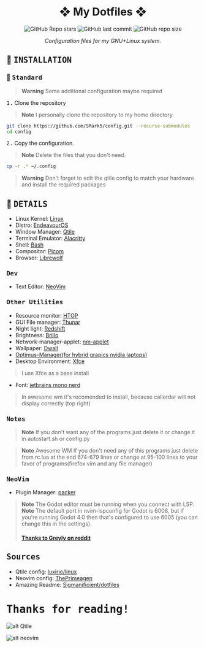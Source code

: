 <div align="center">

# ❖ My Dotfiles ❖

![GitHub Repo stars](https://img.shields.io/github/stars/SMark5/config?style=for-the-badge&labelColor=1B2330&color=807EDD) ![GitHub last commit](https://img.shields.io/github/last-commit/SMark5/config?style=for-the-badge&labelColor=1B2330&color=807EDD) ![GitHub repo size](https://img.shields.io/github/repo-size/SMark5/config?style=for-the-badge&labelColor=1B2330&color=807EDD)

*Configuration files for my GNU+Linux system.*

</div>


## :wrench: <samp>INSTALLATION</samp>

### :paperclip: <samp>Standard</samp>

> **Warning**
> Some additional configuration maybe required

<kbd>1.</kbd> Clone the repository

> **Note**
> I personally clone the repository to my home directory.
```bash
git clone https://github.com/SMark5/config.git --recurse-submodules
cd config
```
<kbd>2.</kbd> Copy the configuration.
> **Note**
> Delete the files that you don't need.
```bash
cp -r .* ~/.config
```
> **Warning**
> Don't forget to edit the qtile config to match your hardware and install the required packages


## :bookmark_tabs: <samp>DETAILS</samp>


- Linux Kernel: [Linux](https://www.kernel.org)
- Distro: [EndeavourOS](https://endeavouros.com)
- Window Manager: [Qtile](http://www.qtile.org)
- Terminal Emulator: [Alacritty](https://github.com/alacritty/alacritty)
- Shell: [Bash](https://www.gnu.org/software/bash)
- Compositor: [Picom](https://github.com/yshui/picom)
- Browser: [Librewolf](https://librewolf.net)

### <samp>Dev</samp>

- Text Editor: [NeoVim](https://neovim.io)

### <samp>Other Utilities</samp>

- Resource monitor: [HTOP](https://htop.dev)
- GUI File manager: [Thunar](https://docs.xfce.org/xfce/thunar/start)
- Night light: [Redshift](https://wiki.archlinux.org/title/redshift)
- Brightness: [Brillo](https://wiki.archlinux.org/title/backlight#Backlight_utilities)
- Network-manager-applet: [nm-applet](https://wiki.archlinux.org/title/NetworkManager)
- Wallpaper: [Dwall](https://github.com/adi1090x/dynamic-wallpaper)
- [Optimus-Manager(for hybrid grapics nvidia laptops)](https://wiki.archlinux.org/title/NVIDIA_Optimus#Using_optimus-manager)
- Desktop Environment: [Xfce](https://www.xfce.org)
> I use Xfce as a base install
- Font: [jetbrains mono nerd](https://www.jetbrains.com/lp/mono)
> In awesome wm it's recomended to install, because callerdar will not display correctly (top right)
### <samp>Notes</samp>
> **Note**
> If you don't want any of the programs just delete it or change it in autostart.sh or config.py   

> **Note**
>Awesome WM If you don't need any of this programs just delete from rc.lua at the end 674-679 lines or change at 95-100 lines to your favor of programs(firefox vim and any file manager)

### <samp>NeoVim</samp>

- Plugin Manager: [packer](https://github.com/wbthomason/packer.nvim)

> **Note**
> The Godot editor must be running when you connect with LSP.
> **Note**
> The default port in nvim-lspconfig for Godot is 6008, but if you're running Godot 4.0 then that's configured to use 6005 (you can change this in the  settings).<br>
> #### [Thanks to Greyly on reddit](https://www.reddit.com/r/godot/comments/sexkij/state_of_neovim_support_in_2022)

## <samp>Sources</samp>

- Qtile config: [luxirio/linux](https://github.com/luxirio/linux/tree/master/arco_dotfiles)
- Neovim config: [ThePrimeagen](https://www.youtube.com/@ThePrimeagen)
- Amazing Readme: [Sigmanificient/dotfiles](https://github.com/Sigmanificient/dotfiles)

# <samp>Thanks for reading!</samp>

![alt Qtile](https://github.com/SMark5/config/blob/main/images/Qtile.png)

![alt neovim](https://github.com/SMark5/config/blob/main/images/NeoVim.png)

